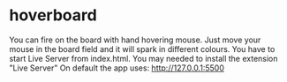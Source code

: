# hoverboard

You can fire on the board with hand hovering mouse. 
Just move your mouse in the board field and it will spark in different  colours.
You have to start Live Server from index.html.
You may needed to install the extension "Live Server" 
On default the app uses: http://127.0.0.1:5500  